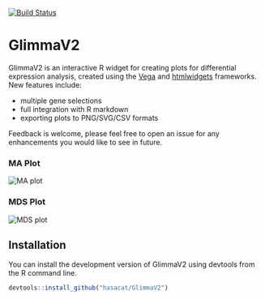 [![Build Status](https://travis-ci.org/hasacat/GlimmaV2.svg?branch=master)](https://travis-ci.org/hasacat/GlimmaV2)
# GlimmaV2
GlimmaV2 is an interactive R widget for creating plots for differential expression analysis, created using the [Vega](https://vega.github.io/vega/) and [htmlwidgets](https://www.htmlwidgets.org/) frameworks. New features include:
- multiple gene selections
- full integration with R markdown
- exporting plots to PNG/SVG/CSV formats

Feedback is welcome, please feel free to open an issue for any enhancements you would like to see in future.
### MA Plot
![MA plot](https://github.com/hasacat/GlimmaV2/blob/master/documentation/maplot.png "MA Plot")
### MDS Plot
![MDS plot](https://github.com/hasacat/GlimmaV2/blob/master/documentation/mds_plot.png "MDS Plot")
## Installation
You can install the development version of GlimmaV2 using devtools from the R command line.
```R
devtools::install_github("hasacat/GlimmaV2")
```
